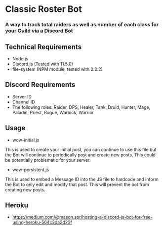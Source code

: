 # Classic Roster Bot
### A way to track total raiders as well as number of each class for your Guild via a Discord Bot

## Technical Requirements
- Node.js
- Discord.js (Tested with 11.5.0)
- file-system (NPM module, tested with 2.2.2)

## Discord Requirements
- Server ID
- Channel ID
- The following roles: Raider, DPS, Healer, Tank, Druid, Hunter, Mage, Paladin, Priest, Rogue, Warlock, Warrior

## Usage
- wow-initial.js

This is used to create your initial post, you can continue to use this file but the Bot will continue to periodically post and create new posts. This could be potentially problematic for your server.

- wow-persistent.js

This is used to embed a Message ID into the JS file to hardcode and inform the Bot to only edit and modify that post. This will prevent the bot from creating new posts.

## Heroku
- https://medium.com/@mason.spr/hosting-a-discord-js-bot-for-free-using-heroku-564c3da2d23f
